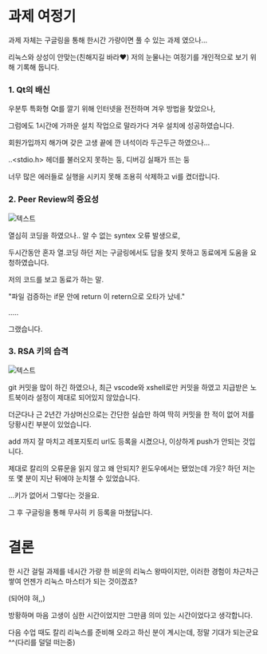 # 과제 여정기

과제 자체는 구글링을 통해 한시간 가량이면 풀 수 있는 과제 였으나... 

리눅스와 상성이 안맞는(친해지길 바라♥) 저의 눈물나는 여정기를 개인적으로 보기 위해 기록해 둡니다.

### 1. Qt의 배신


우분투 특화형 Qt를 깔기 위해 인터넷을 전전하며 겨우 방법을 찾았으나, 

그럼에도 1시간에 가까운 설치 작업으로 말라가다 겨우 설치에 성공하였습니다.

회원가입까지 해가며 갖은 고생 끝에 깐 녀석이라 두근두근 하였으나...

..<stdio.h> 헤더를 불러오지 못하는 둥, 디버깅 실패가 뜨는 둥

너무 많은 에러들로 실행을 시키지 못해 조용히 삭제하고 vi를 켰더랍니다.

### 2. Peer Review의 중요성

![텍스트](https://postfiles.pstatic.net/MjAyMTA3MjFfMjcx/MDAxNjI2ODMyNjk4NTEx.CK6NL7Fkl2vj1V_rv6J1kzCDuQXTvhgVV0iJVBQsURYg.52E8rbOWYkHzPUpydLx-MGcoMvIrDCOZIebxikKD4JYg.PNG.yubin_1012/image.png?type=w966)

열심히 코딩을 하였으나.. 알 수 없는 syntex 오류 발생으로,

두시간동안 혼자 열.코딩 하던 저는 구글링에서도 답을 찾지 못하고 동료에게 도움을 요청하였습니다.

저의 코드를 보고 동료가 하는 말.

"파일 검증하는 if문 안에 return 이 retern으로 오타가 났네."

.....

그랬습니다.

### 3. RSA 키의 습격

![텍스트](https://postfiles.pstatic.net/MjAyMTA3MjFfMTU2/MDAxNjI2ODMyNzgyMDA3.zE3iFWdDHW7k9JsynfLbvaXadzZGu_UnK9qCY-Zcz8sg.vP63l8FOseGbxjjlLaG2jqUGDJnz6vuZeQgOdojIsWkg.PNG.yubin_1012/image.png?type=w966)


git 커밋을 많이 하긴 하였으나, 최근 vscode와 xshell로만 커밋을 하였고 지급받은 노트북이라 설정이 제대로 되어있지 않았습니다.

더군다나 근 2년간 가상머신으로는 간단한 실습만 하여 딱히 커밋을 한 적이 없어 저를 당황시킨 부분이 있었습니다.

add 까지 잘 마치고 레포지토리 url도 등록을 시켰으나, 이상하게 push가 안되는 것입니다.

제대로 칼리의 오류문을 읽지 않고 왜 안되지? 윈도우에서는 됐었는데 갸웃? 하던 저는 또 몇 분이 지난 뒤에야 눈치챌 수 있었습니다.

...키가 없어서 그렇다는 것을요.

그 후 구글링을 통해 무사히 키 등록을 마쳤답니다.


# 결론

한 시간 걸릴 과제를 네시간 가량 한 비운의 리눅스 왕따이지만, 이러한 경험이 차근차근 쌓여 언젠가 리눅스 마스터가 되는 것이겠죠?

(되어야 혀,,)

방황하며 마음 고생이 심한 시간이었지만 그만큼 의미 있는 시간이었다고 생각합니다. 

다음 수업 때도 칼리 리눅스를 준비해 오라고 하신 분이 계시는데, 정말 기대가 되는군요 ^^(다리를 덜덜 떠는중)

